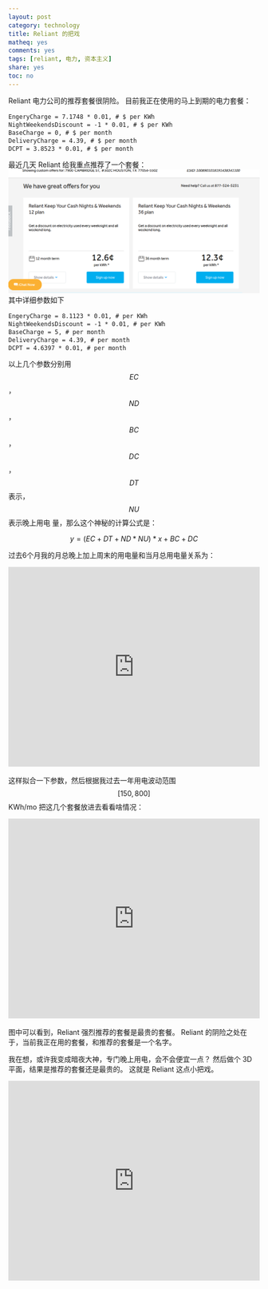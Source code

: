 ```yaml
---
layout: post
category: technology
title: Reliant 的把戏
matheq: yes
comments: yes
tags: [reliant, 电力, 资本主义]
share: yes
toc: no
---
```


Reliant 电力公司的推荐套餐很阴险。
目前我正在使用的马上到期的电力套餐：

    EngeryCharge = 7.1748 * 0.01, # $ per KWh
    NightWeekendsDiscount = -1 * 0.01, # $ per KWh
    BaseCharge = 0, # $ per month
    DeliveryCharge = 4.39, # $ per month
    DCPT = 3.8523 * 0.01, # $ per month

最近几天 Reliant 给我重点推荐了一个套餐：
<a class="fancybox" rel="gallary1" href="https://raw.githubusercontent.com/dustincys/cn/assets/Screenshot%20from%202022-03-16%2016-43-48.png" title="Reliant offers"><img src="https://raw.githubusercontent.com/dustincys/cn/assets/Screenshot%20from%202022-03-16%2016-43-48.png" alt="Reliant offers"/></a>
其中详细参数如下

    EngeryCharge = 8.1123 * 0.01, # per KWh
    NightWeekendsDiscount = -1 * 0.01, # per KWh
    BaseCharge = 5, # per month
    DeliveryCharge = 4.39, # per month
    DCPT = 4.6397 * 0.01, # per month

以上几个参数分别用$$EC$$，$$ND$$，$$BC$$，$$DC$$，$$DT$$表示，$$NU$$表示晚上用电
量，那么这个神秘的计算公式是：

$$y = (EC + DT + ND * NU) * x + BC + DC$$

过去6个月我的月总晚上加上周末的用电量和当月总用电量关系为：

<iframe width="100%" height="400" frameborder="0" scrolling="no" src="https://dustincys.github.io/slides/nightUsage.html"></iframe>

这样拟合一下参数，然后根据我过去一年用电波动范围$$[150, 800]$$KWh/mo 把这几个套餐放进去看看啥情况：

<iframe width="100%" height="400" frameborder="0" scrolling="no" src="https://dustincys.github.io/slides/myPlans.html"></iframe>

图中可以看到，Reliant 强烈推荐的套餐是最贵的套餐。
Reliant 的阴险之处在于，当前我正在用的套餐，和推荐的套餐是一个名字。

我在想，或许我变成暗夜大神，专门晚上用电，会不会便宜一点？
然后做个 3D 平面，结果是推荐的套餐还是最贵的。
这就是 Reliant 这点小把戏。

<iframe width="100%" height="400" frameborder="0" scrolling="no" src="https://dustincys.github.io/slides/3D-Power.html"></iframe>

